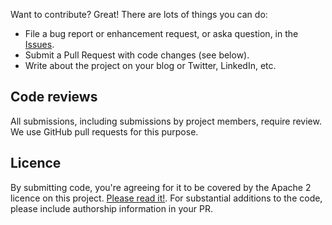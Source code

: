 Want to contribute? Great! There are lots of things you can do:

- File a bug report or enhancement request, or aska question, in the [Issues](https://github.com/agilescientific/rocky-playground/issues).
- Submit a Pull Request with code changes (see below).
- Write about the project on your blog or Twitter, LinkedIn, etc.


## Code reviews

All submissions, including submissions by project members, require review. We use GitHub pull requests for this purpose.


## Licence

By submitting code, you're agreeing for it to be covered by the Apache 2 licence on this project. [Please read it!](https://github.com/agilescientific/rocky-playground/blob/master/LICENSE). For substantial additions to the code, please include authorship information in your PR.
